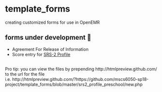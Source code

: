 # template_forms #
creating customized forms for use in OpenEMR <br>

## forms under development :snail: ##
* Agreement For Release of Information
* Score entry for [SRS-2 Profile](https://www.mhs.com/MHS-Assessment?prodname=srs2 "Social Responsiveness Scale, 2nd edition")
<br>
Pro tip: you can view the files by prepending http://htmlpreview.github.com/ to the url for the file <br>
i.e. http://htmlpreview.github.com/?https://github.com/mscs6050-sp18-project/template_forms/blob/master/srs2_profile_preschool/new.php

